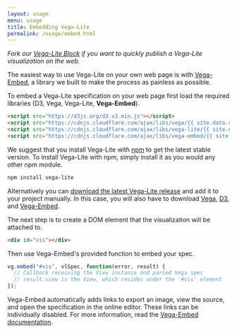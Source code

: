 ```yaml
---
layout: usage
menu: usage
title: Embedding Vega-Lite
permalink: /usage/embed.html
---
```


*Fork our [Vega-Lite Block](https://bl.ocks.org/domoritz/455e1c7872c4b38a58b90df0c3d7b1b9) if you want to quickly publish a Vega-Lite visualization on the web.*

The easiest way to use Vega-Lite on your own web page is with [Vega-Embed](https://github.com/vega/vega-embed), a library we built to make the process as painless as possible.

To embed a Vega-Lite specification on your web page first load the required libraries (D3, Vega, Vega-Lite, **Vega-Embed**).

```html
<script src="https://d3js.org/d3.v3.min.js"></script>
<script src="https://cdnjs.cloudflare.com/ajax/libs/vega/{{ site.data.versions.vega }}/vega.js"></script>
<script src="https://cdnjs.cloudflare.com/ajax/libs/vega-lite/{{ site.data.versions.vega-lite }}/vega-lite.js"></script>
<script src="https://cdnjs.cloudflare.com/ajax/libs/vega-embed/{{ site.data.versions.vega-embed }}/vega-embed.js"></script>
```

We suggest that you install Vega-Lite with [npm](https://www.npmjs.com/package/vega-lite) to get the latest stable version. To install Vega-Lite with npm, simply install it as you would any other npm module.

```sh
npm install vega-lite
```

Alternatively you can [download the latest Vega-Lite release](https://github.com/vega/vega-lite/releases/latest) and add it to your project manually.  In this case, you will also have to download [Vega](https://github.com/vega/vega/releases/latest), [D3](http://d3js.org), and [Vega-Embed](https://github.com/vega/vega-embed/releases/latest).

The next step is to create a DOM element that the visualization will be attached to.

```html
<div id="vis"></div>
```

Then use Vega-Embed's provided function to embed your spec.

```js
vg.embed("#vis", vlSpec, function(error, result) {
  // Callback receiving the View instance and parsed Vega spec
  // result.view is the View, which resides under the '#vis' element
});
```

Vega-Embed automatically adds links to export an image, view the source, and open the specification in the online editor. These links can be individually disabled. For more information, read the [Vega-Embed documentation](https://github.com/vega/vega-embed).
